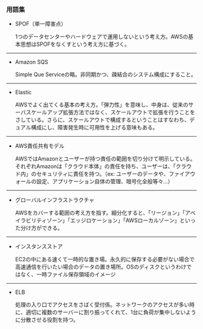 ### 用語集
* SPOF（単一障害点）

    1つのデータセンターやハードウェアで運用しないという考え方。AWSの基本思想はSPOFをなくすという考え方に基づく。
---------
* Amazon SQS

    Simple Que Serviceの略。非同期かつ、疎結合のシステム構成にすること。
---------
* Elastic

    AWSでよく出てくる基本の考え方。「弾力性」を意味し、中身は、従来のサーバスケールアップ拡張方法ではなく、スケールアウトで拡張を行うことをさしている。さらに、スケールアウトで構成するということはすなわち、デュアル構成にし、障害発生時に可用性を上げる意味もある。
---------
* AWS責任共有モデル

    AWSではAmazonとユーザーが持つ責任の範囲を切り分けて明示している。それぞれAmazonは「クラウド本体」の責任を持ち、ユーザーは、「クラウド内」のセキュリティに責任を持つ。（ex: ユーザーのデータや、ファイアウォールの設定、アプリケーション自体の管理、暗号化全般等々…）
---------
* グローバルインフラストラクチャ

    AWSをカバーする範囲の考え方を指す。細分化すると、「リージョン」「アベイラビリティゾーン」「エッジロケーション」「AWSローカルゾーン」といった分け方ができる。
---------
* インスタンスストア

    EC2の中にある速くて一時的な置き場。永久的に保存する必要がない場合で高速通信を行いたい場合のデータの置き場所。OSのディスクというわけではなく、一時ファイル保存領域のイメージ
---------
* ELB

    処理の入り口でアクセスをさばく受付係。ネットワークのアクセスが多い時に、適切に複数のサーバーに割り振ってくれて、1台に負荷が集中しないように分散させる役割を持つ。